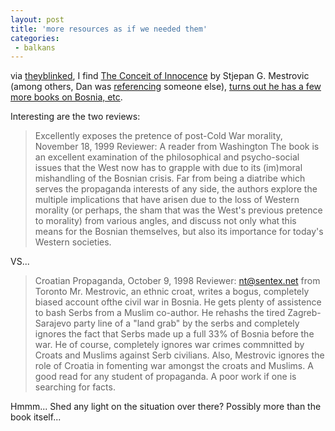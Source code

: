 ```yaml
---
layout: post
title: 'more resources as if we needed them'
categories:
 - balkans
---
```


via <a href="http://www.theyblinked.com/blog/">theyblinked</a>, I find <a href="http://www.amazon.com/exec/obidos/tg/detail/-/0890967709/qid=1046107911/sr=1-2/ref=sr_1_2/103-8557930-2747830?v=glance&s=books">The Conceit of Innocence</a> by Stjepan G. Mestrovic (among others, Dan was <a href="http://www.theyblinked.com/blog/2003_02_23_theyblinked_archive.html#89614649">referencing</a> someone else), <a href="http://www.amazon.com/exec/obidos/search-handle-url/index=books&field-author=Mestrovic%2C%20Stjepan%20G./103-8557930-2747830">turns out he has a few more books on Bosnia, etc</a>.

Interesting are the two reviews:<blockquote>Excellently exposes the pretence of post-Cold War morality, November 18, 1999
Reviewer: A reader from Washington
The book is an excellent examination of the philosophical and psycho-social issues that the West now has to grapple with due to its (im)moral mishandling of the Bosnian crisis. Far from being a diatribe which serves the propaganda interests of any side, the authors explore the multiple implications that have arisen due to the loss of Western morality (or perhaps, the sham that was the West's previous pretence to morality) from various angles, and discuss not only what this means for the Bosnian themselves, but also its importance for today's Western societies.</blockquote>VS...<blockquote>Croatian Propaganda, October 9, 1998
Reviewer: nt@sentex.net from Toronto
Mr. Mestrovic, an ethnic croat, writes a bogus, completely biased account ofthe civil war in Bosnia. He gets plenty of assistence to bash Serbs from a Muslim co-author. He rehashs the tired Zagreb-Sarajevo party line of a "land grab" by the serbs and completely ignores the fact that Serbs made up a full 33% of Bosnia before the war. He of course, completely ignores war crimes commnitted by Croats and Muslims against Serb civilians. Also, Mestrovic ignores the role of Croatia in fomenting war amongst the croats and Muslims. A good read for any student of propaganda. A poor work if one is searching for facts.</blockquote>Hmmm... Shed any light on the situation over there? Possibly more than the book itself...
